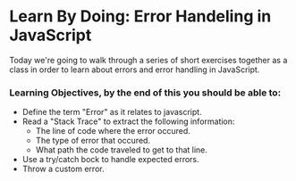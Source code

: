 # Learn By Doing: Error Handeling in JavaScript

Today we're going to walk through a series of short exercises together as a class in order to learn about errors and error handling in JavaScript.

### Learning Objectives, by the end of this you should be able to:

* Define the term "Error" as it relates to javascript.
* Read a "Stack Trace" to extract the following information:
	* The line of code where the error occured.
	* The type of error that occured.
	* What path the code traveled to get to that line.
* Use a try/catch bock to handle expected errors.
* Throw a custom error.